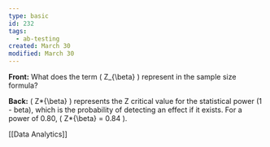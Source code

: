 ```yaml
---
type: basic
id: 232
tags:
  - ab-testing
created: March 30
modified: March 30
---
```


**Front:** What does the term \( Z\_{\beta} \) represent in the sample size formula?

**Back:** \( Z*{\beta} \) represents the Z critical value for the statistical power (1 - beta), which is the probability of detecting an effect if it exists. For a power of 0.80, \( Z*{\beta} = 0.84 \).

[[Data Analytics]]
